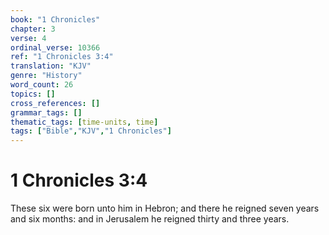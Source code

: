 ```yaml
---
book: "1 Chronicles"
chapter: 3
verse: 4
ordinal_verse: 10366
ref: "1 Chronicles 3:4"
translation: "KJV"
genre: "History"
word_count: 26
topics: []
cross_references: []
grammar_tags: []
thematic_tags: [time-units, time]
tags: ["Bible","KJV","1 Chronicles"]
---
```


# 1 Chronicles 3:4

These six were born unto him in Hebron; and there he reigned seven years and six months: and in Jerusalem he reigned thirty and three years.
